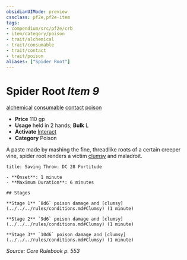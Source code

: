 ```yaml
---
obsidianUIMode: preview
cssclass: pf2e,pf2e-item
tags:
- compendium/src/pf2e/crb
- item/category/poison
- trait/alchemical
- trait/consumable
- trait/contact
- trait/poison
aliases: ["Spider Root"]
---
```

# Spider Root *Item 9*  
[alchemical](../../../rules/traits/alchemical.md)  [consumable](../../../rules/traits/consumable.md)  [contact](../../../rules/traits/contact.md)  [poison](../../../rules/traits/poison.md)  

- **Price** 110 gp
- **Usage** held in 2 hands; **Bulk** L
- **Activate** [Interact](../../../rules/actions/interact.md)
- **Category** Poison

A paste made by mashing the fine, threadlike roots of a certain creeper vine, spider root renders a victim [clumsy](../../../rules/conditions.md#Clumsy) and maladroit.

```ad-inline-affliction
title: Saving Throw: DC 28 Fortitude

- **Onset**: 1 minute
- **Maximum Duration**: 6 minutes

## Stages

**Stage 1** `8d6` poison damage and [clumsy](../../../rules/conditions.md#Clumsy) (1 minute)

**Stage 2** `9d6` poison damage and [clumsy](../../../rules/conditions.md#Clumsy) (1 minute)

**Stage 3** `10d6` poison damage and [clumsy](../../../rules/conditions.md#Clumsy) (1 minute)
```

*Source: Core Rulebook p. 553*
